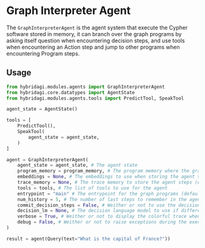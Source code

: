 # Graph Interpreter Agent

The `GraphInterpreterAgent` is the agent system that execute the Cypher software stored in memory, it can branch over the graph programs by asking itself question when encountering decision steps, and use tools when encountering an Action step and jump to other programs when encountering Program steps. 

## Usage

```python
from hybridagi.modules.agents import GraphInterpreterAgent
from hybridagi.core.datatypes import AgentState
from hybridagi.modules.agents.tools import PredictTool, SpeakTool

agent_state = AgentState()

tools = [
    PredictTool(),
    SpeakTool(
        agent_state = agent_state,
    )
]

agent = GraphInterpreterAgent(
    agent_state = agent_state, # The agent state
    program_memory = program_memory, # The program memory where the graph programs are stored 
    embeddings = None, # The embeddings to use when storing the agent steps (optional, default to None)
    trace_memory = None, # The trace memory to store the agent steps (optional, default to None)
    tools = tools, # The list of tools to use for the agent
    entrypoint = "main" # The entrypoint for the graph programs (default to main)
    num_history = 5, # The number of last steps to remember in the agent context (Default to 5)
    commit_decision_steps = False, # Weither or not to use the decision steps in the agent context (default to False)
    decision_lm = None, # The decision language model to use if different from the one configured (optional, default to None)
    verbose = True, # Weither or not to display the colorful trace when executing the program (default to True)
    debug = False, # Weither or not to raise exceptions during the execution of a program (default to False)
)

result = agent(Query(text="What is the capital of France?"))

```